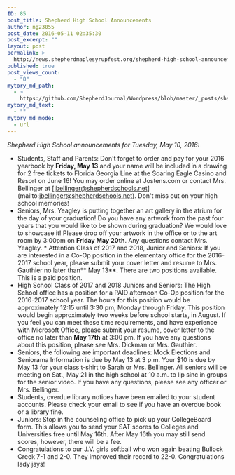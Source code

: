 ```yaml
---
ID: 85
post_title: Shepherd High School Announcements
author: ng23055
post_date: 2016-05-11 02:35:30
post_excerpt: ""
layout: post
permalink: >
  http://news.shepherdmaplesyrupfest.org/shepherd-high-school-announcements/
published: true
post_views_count:
  - "8"
mytory_md_path:
  - >
    https://github.com/ShepherdJournal/Wordpress/blob/master/_posts/shs_announcements-05102016.md
mytory_md_text:
  - ""
mytory_md_mode:
  - url
---
```

*Shepherd High School announcements for Tuesday, May 10, 2016:* 
*   Students, Staff and Parents: Don't forget to order and pay for your 2016 yearbook by **Friday, May 13** and your name will be included in a drawing for 2 free tickets to Florida Georgia Line at the Soaring Eagle Casino and Resort on June 16! You may order online at Jostens.com or contact Mrs. Bellinger at \[jbellinger@shepherdschools.net\](mailto:jbellinger@shepherdschools.net). Don't miss out on your high school memories!
*   Seniors, Mrs. Yeagley is putting together an art gallery in the atrium for the day of your graduation! Do you have any artwork from the past four years that you would like to be shown during graduation? We would love to showcase it! Please drop off your artwork in the office or to the art room by 3:00pm on **Friday May 20th**. Any questions contact Mrs. Yeagley. * Attention Class of 2017 and 2018, Junior and Seniors: If you are interested in a Co-Op position in the elementary office for the 2016-2017 school year, please submit your cover letter and resume to Mrs. Gauthier no later than** May 13**. There are two positions available. This is a paid position.
*   High School Class of 2017 and 2018 Juniors and Seniors: The High School office has a position for a PAID afternoon Co-Op position for the 2016-2017 school year. The hours for this position would be approximately 12:15 until 3:30 pm, Monday through Friday. This position would begin approximately two weeks before school starts, in August. If you feel you can meet these time requirements, and have experience with Microsoft Office, please submit your resume, cover letter to the office no later than **May 17th** at 3:00 pm. If you have any questions about this position, please see Mrs. Dickman or Mrs. Gauthier.
*   Seniors, the following are important deadlines: Mock Elections and Seniorama Information is due by May 13 at 3 p.m. Your $10 is due by May 13 for your class t-shirt to Sarah or Mrs. Bellinger. All seniors will be meeting on Sat., May 21 in the high school at 10 a.m. to lip sinc in groups for the senior video. If you have any questions, please see any officer or Mrs. Bellinger.
*   Students, overdue library notices have been emailed to your student accounts. Please check your email to see if you have an overdue book or a library fine.
*   Juniors: Stop in the counseling office to pick up your CollegeBoard form. This allows you to send your SAT scores to Colleges and Universities free until May 16th. After May 16th you may still send scores, however, there will be a fee.
*   Congratulations to our J.V. girls softball who won again beating Bullock Creek 7-1 and 2-0. They improved their record to 22-0. Congratulations lady jays!